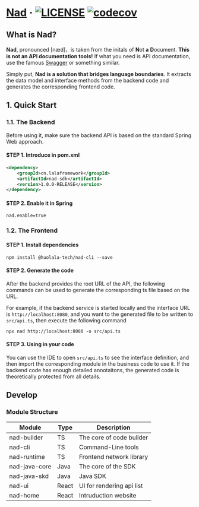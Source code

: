 # [Nad](https://nad.huolala.cn/) · [![LICENSE](https://img.shields.io/github/license/HuolalaTech/nad)](LICENSE.txt) [![codecov](https://codecov.io/gh/HuolalaTech/nad/branch/main/graph/badge.svg?token=3YnCtwfAzL)](https://codecov.io/gh/HuolalaTech/nad)

## What is Nad?

**Nad**, pronounced [næd]，is taken from the initals of **N**ot **a** **D**ocument.
**This is not an API documentation tools!**
If what you need is API documentation, use the famous [Swagger](https://swagger.io/) or something similar.

Simply put, **Nad is a solution that bridges language boundaries**.
It extracts the data model and interface methods from the backend code and generates the corresponding frontend code.

## 1. Quick Start

### 1.1. The Backend

Before using it, make sure the backend API is based on the standard Spring Web approach.

#### STEP 1. Introduce in pom.xml

```xml
<dependency>
    <groupId>cn.lalaframework</groupId>
    <artifactId>nad-sdk</artifactId>
    <version>1.0.0-RELEASE</version>
</dependency>
```

#### STEP 2. Enable it in Spring

```properties
nad.enable=true
```

### 1.2. The Frontend

#### STEP 1. Install dependencies

```shell
npm install @huolala-tech/nad-cli --save
```

#### STEP 2. Generate the code

After the backend provides the root URL of the API,
the following commands can be used to generate the corresponding ts file based on the URL.

For example, if the backend service is started locally and the interface URL is `http://localhost:8080`,
and you want to the generated file to be written to `src/api.ts`, then execute the following command

```shell
npx nad http://localhost:8080 -o src/api.ts
```

#### STEP 3. Using in your code

You can use the IDE to open `src/api.ts` to see the interface definition,
and then import the corresponding module in the business code to use it.
If the backend code has enough detailed annotaitons, the generated code is theoretically protected from all details.

## Develop

### Module Structure

| Module        | Type  | Description               |
| ------------- | ----- | ------------------------- |
| nad-builder   | TS    | The core of code builder  |
| nad-cli       | TS    | Command-Line tools        |
| nad-runtime   | TS    | Frontend network library  |
| nad-java-core | Java  | The core of the SDK       |
| nad-java-skd  | Java  | Java SDK                  |
| nad-ui        | React | UI for rendering api list |
| nad-home      | React | Intruduction website      |
